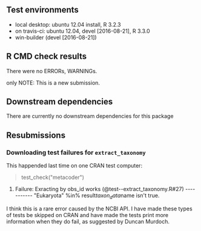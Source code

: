 ## Test environments

* local desktop: ubuntu 12.04 install, R 3.2.3
* on travis-ci: ubuntu 12.04, devel [2016-08-21], R 3.3.0
* win-builder (devel [2016-08-21])

## R CMD check results

There were no ERRORs, WARNINGs.

only NOTE: This is a new submission.

## Downstream dependencies

There are currently no downstream dependencies for this package

## Resubmissions

### Downloading test failures for `extract_taxonomy`

This happended last time on one CRAN test computer:

 > test_check("metacoder")
  1. Failure: Exracting by obs_id works (@test--extract_taxonomy.R#27) -----------
  "Eukaryota" %in% result$taxon_data$name isn't true.

I think this is a rare error caused by the NCBI API. 
I have made these types of tests be skipped on CRAN and have made the tests print more information when they do fail, as suggested by Duncan Murdoch.